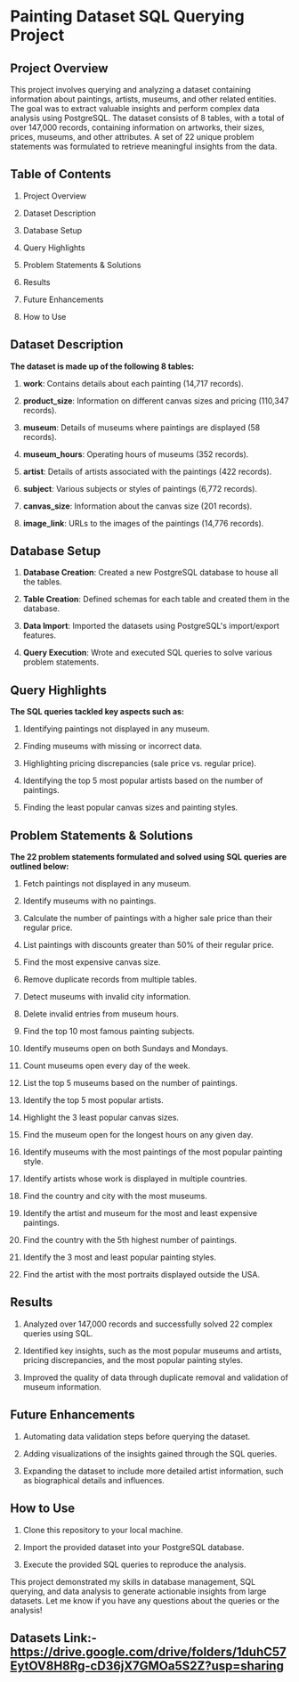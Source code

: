 # **Painting Dataset SQL Querying Project**
## **Project Overview**
This project involves querying and analyzing a dataset containing information about paintings, artists, museums, and other related entities. The goal was to extract valuable insights and perform complex data analysis using PostgreSQL. The dataset consists of 8 tables, with a total of over 147,000 records, containing information on artworks, their sizes, prices, museums, and other attributes. A set of 22 unique problem statements was formulated to retrieve meaningful insights from the data.

## **Table of Contents**

1. Project Overview

2. Dataset Description

3. Database Setup

4. Query Highlights

5. Problem Statements & Solutions

6. Results

7. Future Enhancements

8. How to Use

## **Dataset Description**

**The dataset is made up of the following 8 tables:**

1. **work**: Contains details about each painting (14,717 records).

2. **product_size**: Information on different canvas sizes and pricing (110,347 records).

3. **museum**: Details of museums where paintings are displayed (58 records).

4. **museum_hours**: Operating hours of museums (352 records).

5. **artist**: Details of artists associated with the paintings (422 records).

6. **subject**: Various subjects or styles of paintings (6,772 records).

7. **canvas_size**: Information about the canvas size (201 records).

8. **image_link**: URLs to the images of the paintings (14,776 records).

## **Database Setup**

1. **Database Creation**: Created a new PostgreSQL database to house all the tables.

2. **Table Creation**: Defined schemas for each table and created them in the database.

3. **Data Import**: Imported the datasets using PostgreSQL's import/export features.

4. **Query Execution**: Wrote and executed SQL queries to solve various problem statements.

## **Query Highlights**

**The SQL queries tackled key aspects such as:**

1. Identifying paintings not displayed in any museum.

2. Finding museums with missing or incorrect data.

3. Highlighting pricing discrepancies (sale price vs. regular price).

4. Identifying the top 5 most popular artists based on the number of paintings.

5. Finding the least popular canvas sizes and painting styles.

## **Problem Statements & Solutions**

**The 22 problem statements formulated and solved using SQL queries are outlined below:**

1. Fetch paintings not displayed in any museum.

2. Identify museums with no paintings.

3. Calculate the number of paintings with a higher sale price than their regular price.

4. List paintings with discounts greater than 50% of their regular price.

5. Find the most expensive canvas size.

6. Remove duplicate records from multiple tables.

7. Detect museums with invalid city information.

8. Delete invalid entries from museum hours.

9. Find the top 10 most famous painting subjects.

10. Identify museums open on both Sundays and Mondays.

11. Count museums open every day of the week.

12. List the top 5 museums based on the number of paintings.

13. Identify the top 5 most popular artists.

14. Highlight the 3 least popular canvas sizes.

15. Find the museum open for the longest hours on any given day.

16. Identify museums with the most paintings of the most popular painting style.

17. Identify artists whose work is displayed in multiple countries.

18. Find the country and city with the most museums.

19. Identify the artist and museum for the most and least expensive paintings.

20. Find the country with the 5th highest number of paintings.

21. Identify the 3 most and least popular painting styles.

22. Find the artist with the most portraits displayed outside the USA.

## **Results**

1. Analyzed over 147,000 records and successfully solved 22 complex queries using SQL.

2. Identified key insights, such as the most popular museums and artists, pricing discrepancies, and the most popular painting styles.

3. Improved the quality of data through duplicate removal and validation of museum information.

## **Future Enhancements**

1. Automating data validation steps before querying the dataset.

2. Adding visualizations of the insights gained through the SQL queries.

3. Expanding the dataset to include more detailed artist information, such as biographical details and influences.

## **How to Use**

1. Clone this repository to your local machine.

2. Import the provided dataset into your PostgreSQL database.

3. Execute the provided SQL queries to reproduce the analysis.

This project demonstrated my skills in database management, SQL querying, and data analysis to generate actionable insights from large datasets. Let me know if you have any questions about the queries or the analysis!

## **Datasets Link:-** https://drive.google.com/drive/folders/1duhC57EytOV8H8Rg-cD36jX7GMOa5S2Z?usp=sharing
